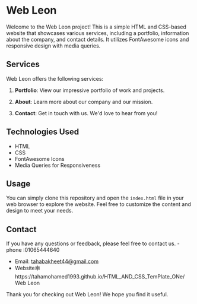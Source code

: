# Web Leon

Welcome to the Web Leon project! This is a simple HTML and CSS-based website that showcases various services, including a portfolio, information about the company, and contact details. It utilizes FontAwesome icons and responsive design with media queries.

## Services

Web Leon offers the following services:

1. **Portfolio**: View our impressive portfolio of work and projects.

2. **About**: Learn more about our company and our mission.

3. **Contact**: Get in touch with us. We'd love to hear from you!

## Technologies Used

- HTML
- CSS
- FontAwesome Icons
- Media Queries for Responsiveness

## Usage

You can simply clone this repository and open the `index.html` file in your web browser to explore the website. Feel free to customize the content and design to meet your needs.


## Contact

If you have any questions or feedback, please feel free to contact us.
-phone :01065444640
- Email: tahabakheet44@gmail.com
- Website🕸️https://tahamohamed1993.github.io/HTML_AND_CSS_TemPlate_ONe/
Web Leon

Thank you for checking out Web Leon! We hope you find it useful.
